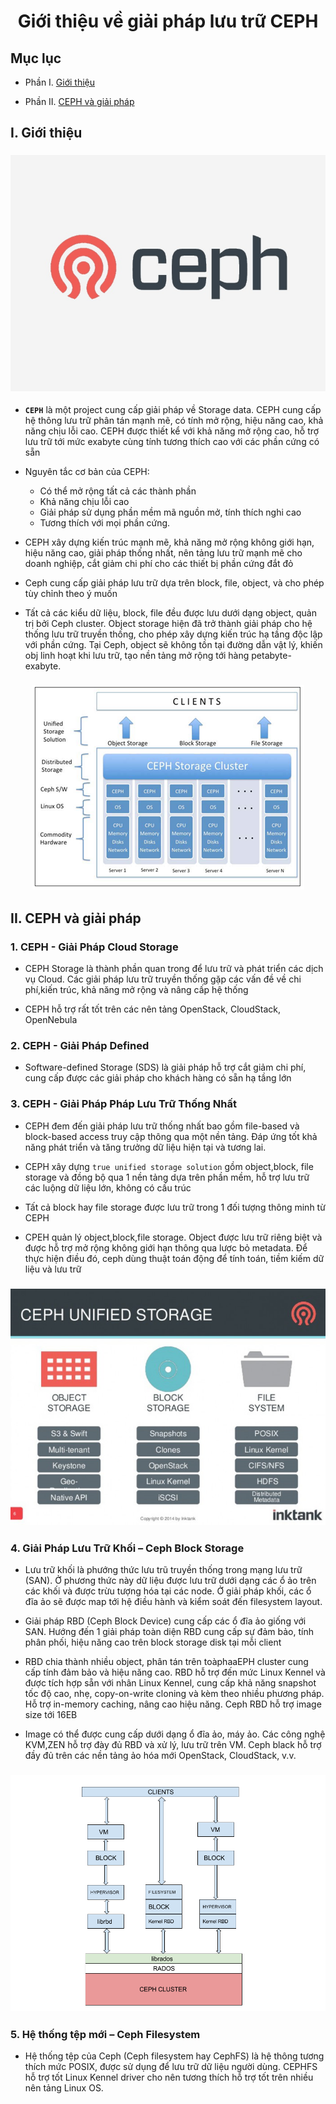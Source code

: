 <h1 align="center">Giới thiệu về giải pháp lưu trữ CEPH</h1>

## Mục lục
- Phần I. [Giới thiệu](#gioithieu)

- Phần II. [CEPH và giải pháp](#giaiphap)


## I. <a name="gioithieu"></a>Giới thiệu

<h3 align="center"><img src="../../03-Images/document/1.png"></h3>

- **`CEPH`** là một project cung cấp giải pháp về Storage data. CEPH cung cấp hệ thông lưu trữ phân tán mạnh mẽ, có tính mở rộng, hiệu năng cao, khả năng chịu lỗi cao. CEPH được thiết kể  với khả năng mở rộng cao, hỗ trợ lưu trữ tới mức exabyte cùng tính tương thích cao với các phần cứng có sẵn

- Nguyên tắc cơ bản của CEPH:
  - Có thể mở rộng tất cả các thành phần
  - Khả năng chịu lỗi cao
  - Giải pháp sử dụng phần mềm mã nguồn mở, tính thích nghi cao
  - Tương thích với mọi phần cứng.

- CEPH xây dựng kiến trúc mạnh mẽ, khả năng mở rộng không giới hạn, hiệu năng cao, giải pháp thống nhất, nên tảng lưu trữ mạnh mẽ cho doanh nghiệp, cắt giảm chi phí cho các thiết bị phần cứng đắt đỏ

- Ceph cung cấp giải pháp lưu trữ dựa trên block, file, object, và cho phép tùy chỉnh theo ý muốn

- Tất cả các kiểu dữ liệu, block, file đều được lưu dưới dạng object, quản trị bởi Ceph cluster. Object storage hiện đã trở thành giải pháp cho hệ thống lưu trữ truyền thống, cho phép xây dựng kiến trúc hạ tầng độc lập với phần cứng. Tại Ceph, object sẽ không tồn tại đường dẫn vật lý, khiến obj linh hoạt khi lưu trữ, tạo nền tảng mở rộng tới hàng petabyte-exabyte.

<h3 align="center"><img src="../../03-Images/document/74.png"></h3>

## II. <a name="giaiphap"></a>CEPH và giải pháp

### 1. <a name="CloudStorage"></a>CEPH - Giải Pháp Cloud Storage

- CEPH Storage là thành phần quan trong để lưu trữ và phát triển các dịch vụ Cloud. Các giải pháp lưu trữ truyền thống gặp các vấn đề về chi phí,kiến trúc, khả năng mở rộng và nâng cấp hệ thống

- CEPH hỗ trợ rất tốt trên các nên tảng OpenStack, CloudStack, OpenNebula

### 2. <a name="Defined"></a>CEPH - Giải Pháp Defined

- Software-defined Storage (SDS) là giải pháp hỗ trợ cắt giảm chi phí, cung cấp được các giải pháp cho khách hàng có sẵn hạ tầng lớn

### 3. <a name="1"></a>CEPH - Giải Pháp Pháp Lưu Trữ Thống Nhất

- CEPH đem đến giải pháp lưu trữ thống nhất bao gồm file-based và block-based access truy cập thông qua một nền tảng. Đáp ứng tốt khả năng phát triển và tăng trưởng dữ liệu hiện tại và tương lai.
- CEPH xây dựng `true unified storage solution` gồm object,block, file storage và đồng bộ qua 1 nền tảng dựa trên phần mềm, hỗ trợ lưu trữ các luộng dữ liệu lớn, không có cấu trúc

- Tất cả block hay file storage được lưu trữ trong 1 đối tượng thông minh từ CEPH

- CPEH quản lý object,block,file storage. Object được lưu trữ riêng biệt và được hỗ trợ mở rộng không giới hạn thông qua lược bỏ metadata. Để thực hiện điều đó, ceph dùng thuật toán động để tính toán, tiềm kiếm dữ liệu và lưu trữ

<h3 align="center"><img src="../../03-Images/document/75.png"></h3>




### 4. <a name="2"></a>Giải Pháp Lưu Trữ Khối – Ceph Block Storage

- Lưu trữ khối là phướng thức lưu trũ truyền thống trong mạng lưu trữ (SAN). Ở phương thức này dữ liệu được lưu trữ dưới dạng các ổ ảo trên các khối và được trừu tượng hóa tại các node. Ở giải pháp khối, các ổ đĩa ảo sẽ được map tới hệ điều hành và kiểm soát đến filesystem layout.


- Giải pháp RBD (Ceph Block Device) cung cấp các ổ đĩa ảo giống với SAN. Hướng đến 1 giải pháp toàn diện RBD cung cấp sự đảm bảo, tính phân phối, hiệu năng cao trên block storage disk tại mỗi client

- RBD chia thành nhiều object, phân tán trên toàphaaEPH cluster cung cấp tính đảm bảo và hiệu năng cao. RBD hỗ trợ đến mức Linux Kennel và được tích hợp sẵn với nhân Linux Kennel, cung cấp khả năng snapshot tốc độ cao, nhẹ, copy-on-write cloning và kèm theo nhiều phương pháp. Hỗ trợ in-memory caching, nâng cao hiệu năng. Ceph RBD hỗ trợ image size tới 16EB

- Image có thể được cung cấp dưới dạng ổ đĩa ảo, máy ảo. Các công nghệ KVM,ZEN hỗ trợ đày đủ RBD và xử lý, lưu trữ trên VM. Ceph black hỗ trợ đầy đủ trên các nền tảng ảo hóa mới OpenStack, CloudStack, v.v.


<h3 align="center"><img src="../../03-Images/document/76.png"></h3>

### 5. <a name="3"></a>Hệ thống tệp mới – Ceph Filesystem

- Hệ thống tệp của Ceph (Ceph filesystem hay CephFS) là hệ thông tương thích mức POSIX, được sử dụng để lưu trữ dữ liệu người dùng. CEPHFS hỗ trợ tốt Linux Kennel driver cho nên tương thích hỗ trợ tốt trên nhiều nên tảng Linux OS. 